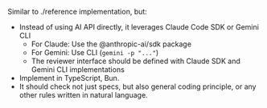 Similar to ./reference implementation, but:

- Instead of using AI API directly, it leverages Claude Code SDK or Gemini CLI
  - For Claude: Use the @anthropic-ai/sdk package
  - For Gemini: Use CLI (`gemini -p "..."`)
  - The reviewer interface should be defined with Claude SDK and Gemini CLI implementations
- Implement in TypeScript, Bun.
- It should check not just specs, but also general coding principle, or any other rules written in natural language.

